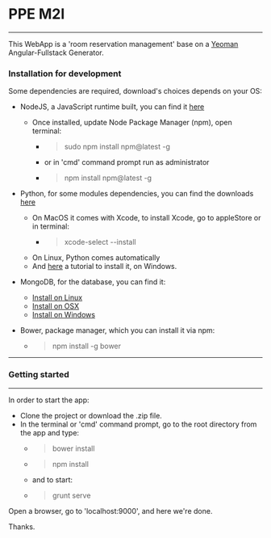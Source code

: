 # PPE M2l

----------
This WebApp is a 'room reservation management' base on a [Yeoman](http://yeoman.io/ "Yeoman") Angular-Fullstack Generator.

### Installation for development

Some dependencies are required, download's choices depends on your OS:

- NodeJS, a JavaScript runtime built, you can find it [here](https://nodejs.org/en/download/ "NodeJS")
    - Once installed, update Node Package Manager (npm), open terminal:
        - > sudo npm install npm@latest -g
        - or in 'cmd' command prompt run as administrator
        - >npm install npm@latest -g
        
- Python, for some modules dependencies, you can find the downloads [here](https://www.python.org/downloads/ "Python")
    - On MacOS it comes with Xcode, to install Xcode, go to appleStore or in terminal:
        - > xcode-select --install
    - On Linux, Python comes automatically
    - And [here](https://www.howtogeek.com/197947/how-to-install-python-on-windows/ "PythonInstallTutorial") a tutorial to install it, on Windows.
    
- MongoDB, for the database, you can find it:
    - [Install on Linux](https://docs.mongodb.com/manual/administration/install-on-linux/ "MongoDB_Linux")
    - [Install on OSX](https://docs.mongodb.com/manual/tutorial/install-mongodb-on-os-x/ "MongoDB_OSX")
    - [Install on Windows](https://docs.mongodb.com/manual/tutorial/install-mongodb-on-windows/ "MongoDB_Windows")

- Bower, package manager, which you can install it via npm:
    - >npm install -g bower
    
------    
### Getting started
------

In order to start the app:

- Clone the project or download the .zip file.
- In the terminal or 'cmd' command prompt, go to the root directory from the app and type:
    - > bower install
    - > npm install
    - and to start:
    - >grunt serve
    
Open a browser, go to 'localhost:9000', and here we're done.

Thanks.



